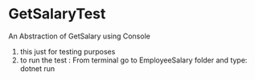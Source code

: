 # GetSalaryTest
An Abstraction of GetSalary using Console

1. this just for testing purposes
2. to run the test : From terminal go to EmployeeSalary folder and type: dotnet run


